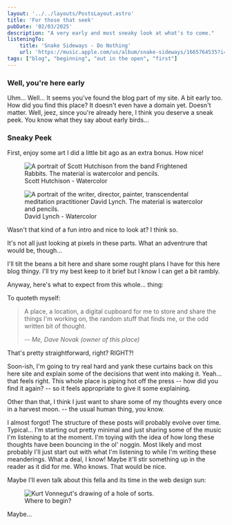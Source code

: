 ```yaml
---
layout: '../../layouts/PostsLayout.astro'
title: 'For those that seek'
pubDate: '02/03/2025'
description: "A very early and most sneaky look at what's to come."
listeningTo: 
    title: 'Snake Sideways - Do Nothing'
    url: 'https://music.apple.com/us/album/snake-sideways/1665764535?i=1665764851'
tags: ["blog", "beginning", "out in the open", "first"]
---
```


### Well, you're here early

Uhm... Well... It seems you've found the blog part of my site. A bit early too. How did you find this place? It doesn't even have a domain yet. Doesn't matter. 
Well, jeez, since you're already here, I think you deserve a sneak peek. You know what they say about early birds...

### Sneaky Peek

First, enjoy some art I did a little bit ago as an extra bonus. How nice!

<figure class="stack">
    <img src="/images/art/hutchinson.JPG" alt="A portrait of Scott Hutchison from the band Frightened Rabbits. The material is watercolor and pencils." class="box">
    <figcaption class="small-text">
    Scott Hutchison - Watercolor
    </figcaption>
</figure>

<figure class="stack">
    <img src="/images/art/david-lynch.JPG" alt="A portrait of the writer, director, painter, transcendental meditation practitioner David Lynch. The material is watercolor and pencils." class="box">
    <figcaption class="small-text">
    David Lynch - Watercolor
    </figcaption>
</figure>

Wasn't that kind of a fun intro and nice to look at? I think so.

It's not all just looking at pixels in these parts. What an adventrure that would be, though... 

I'll tilt the beans a bit here and share some rought plans I have for this here blog thingy. I'll try my best keep to it brief but I know I can get a bit rambly.

Anyway, here's what to expect from this whole... thing:

To quoteth myself:

> A place, a location, a digital cupboard for me to store and share the things I'm working on, the random stuff that finds me, or the odd written bit of thought.
>
> -- <cite>Me, Dave Novak (owner of this place)</cite>

That's pretty straightforward, right? RIGHT?!

Soon-ish, I'm going to try real hard and yank these curtains back on this here site and explain some of the decisions that went into making it. Yeah... that feels right. This whole place is piping hot off the press -- how did you find it again? -- so it feels appropriate to give it some explaining.

Other than that, I think I just want to share some of my thoughts every once in a harvest moon. -- the usual human thing, you know. 

I almost forgot! The structure of these posts will probably evolve over time. Typical... I'm starting out pretty minimal and just sharing some of the music I'm listening to at the moment. I'm toying with the idea of how long these thoughts have been bouncing in the ol' noggin. Most likely and most probably I'll just start out with what I'm listening to while I'm writing these meanderings. What a deal, I know! Maybe it'll stir something up in the reader as it did for me. Who knows. That would be nice.

Maybe I'll even talk about this fella and its time in the web design sun:

<figure class="stack center">
    <img src="/images/art/vonnegut.png" alt="Kurt Vonnegut's drawing of a hole of sorts." class="box">
    <figcaption class="small-text">
    Where to begin?
    </figcaption>
</figure>

Maybe...
